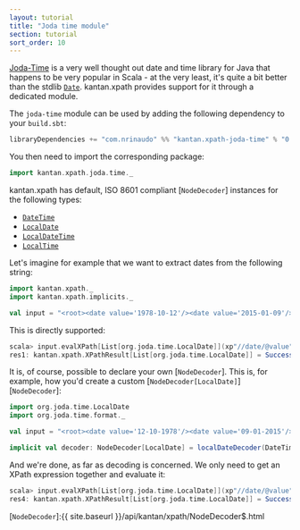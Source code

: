 ```yaml
---
layout: tutorial
title: "Joda time module"
section: tutorial
sort_order: 10
---
```

[Joda-Time](http://www.joda.org/joda-time/) is a very well thought out date and time library for Java that happens to
be very popular in Scala - at the very least, it's quite a bit better than the stdlib [`Date`]. kantan.xpath provides
support for it through a dedicated module.

The `joda-time` module can be used by adding the following dependency to your `build.sbt`:

```scala
libraryDependencies += "com.nrinaudo" %% "kantan.xpath-joda-time" % "0.1.9"
```

You then need to import the corresponding package:

```scala
import kantan.xpath.joda.time._
```

kantan.xpath has default, ISO 8601 compliant [`NodeDecoder`] instances for the following types:

* [`DateTime`]
* [`LocalDate`]
* [`LocalDateTime`]
* [`LocalTime`]

Let's imagine for example that we want to extract dates from the following string:

```scala
import kantan.xpath._
import kantan.xpath.implicits._

val input = "<root><date value='1978-10-12'/><date value='2015-01-09'/></root>"
```

This is directly supported:

```scala
scala> input.evalXPath[List[org.joda.time.LocalDate]](xp"//date/@value")
res1: kantan.xpath.XPathResult[List[org.joda.time.LocalDate]] = Success(List(1978-10-12, 2015-01-09))
```

It is, of course, possible to declare your own [`NodeDecoder`]. This is, for example, how you'd create a custom
[`NodeDecoder[LocalDate]`][`NodeDecoder`]:

```scala
import org.joda.time.LocalDate
import org.joda.time.format._

val input = "<root><date value='12-10-1978'/><date value='09-01-2015'/></root>"

implicit val decoder: NodeDecoder[LocalDate] = localDateDecoder(DateTimeFormat.forPattern("dd-MM-yyyy"))
```

And we're done, as far as decoding is concerned. We only need to get an XPath expression together and evaluate it:

```scala
scala> input.evalXPath[List[org.joda.time.LocalDate]](xp"//date/@value")
res4: kantan.xpath.XPathResult[List[org.joda.time.LocalDate]] = Success(List(1978-10-12, 2015-01-09))
```



[`Date`]:https://docs.oracle.com/javase/7/docs/api/java/util/Date.html
[`DateTime`]:http://joda-time.sourceforge.net/apidocs/org/joda/time/DateTime.html
[`LocalDate`]:http://joda-time.sourceforge.net/apidocs/org/joda/time/LocalDate.html
[`LocalDateTime`]:http://joda-time.sourceforge.net/apidocs/org/joda/time/LocalDateTime.html
[`LocalTime`]:http://joda-time.sourceforge.net/apidocs/org/joda/time/LocalTime.html
[`DateTimeFormat`]:http://joda-time.sourceforge.net/apidocs/org/joda/time/format/DateTimeFormat.html
[`NodeDecoder`]:{{ site.baseurl }}/api/kantan/xpath/NodeDecoder$.html
